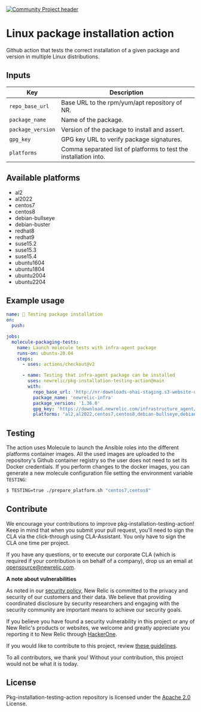 [![Community Project header](https://github.com/newrelic/opensource-website/raw/master/src/images/categories/Community_Project.png)](https://opensource.newrelic.com/oss-category/#community-project)

# Linux package installation action

Github action that tests the correct installation of a given package and version in multiple Linux distributions.

## Inputs

| Key                        | Description |
| ---------------            | ----------- |
| `repo_base_url`            | Base URL to the rpm/yum/apt repository of NR. |
| `package_name`             | Name of the package. |
| `package_version`          | Version of the package to install and assert. |
| `gpg_key`                  | GPG key URL to verify package signatures. |
| `platforms`                | Comma separated list of platforms to test the installation into. |

## Available platforms

 - al2
 - al2022
 - centos7
 - centos8
 - debian-bullseye
 - debian-buster
 - redhat8
 - redhat9
 - suse15.2
 - suse15.3
 - suse15.4
 - ubuntu1604
 - ubuntu1804
 - ubuntu2004
 - ubuntu2204

## Example usage

```yaml
name: 🧬 Testing package installation
on:
  push:

jobs:
  molecule-packaging-tests:
    name: Launch molecule tests with infra-agent package
    runs-on: ubuntu-20.04
    steps:
      - uses: actions/checkout@v2

      - name: Testing that infra-agent package can be installed
        uses: newrelic/pkg-installation-testing-action@main
        with:
          repo_base_url: 'http://nr-downloads-ohai-staging.s3-website-us-east-1.amazonaws.com/infrastructure_agent'
          package_name: 'newrelic-infra'
          package_version: '1.36.0'
          gpg_key: 'https://download.newrelic.com/infrastructure_agent/gpg/newrelic-infra.gpg'
          platforms: "al2,al2022,centos7,centos8,debian-bullseye,debian-buster,redhat8,redhat9,suse15.2,suse15.3,suse15.4,ubuntu1604,ubuntu1804,ubuntu2004,ubuntu2204"
```


## Testing

The action uses Molecule to launch the Ansible roles into the different platforms container images. All the used images are uploaded to the repository's Github container registry so the user does not need to set its Docker credentials. If you perform changes to the docker images, you can generate a new molecule configuration file setting the environment variable `TESTING`:

```bash
$ TESTING=true ./prepare_platform.sh "centos7,centos8" 
```

## Contribute

We encourage your contributions to improve pkg-installation-testing-action! Keep in mind that when you submit your pull request, you'll need to sign the CLA via the click-through using CLA-Assistant. You only have to sign the CLA one time per project.

If you have any questions, or to execute our corporate CLA (which is required if your contribution is on behalf of a company), drop us an email at opensource@newrelic.com.

**A note about vulnerabilities**

As noted in our [security policy](../../security/policy), New Relic is committed to the privacy and security of our customers and their data. We believe that providing coordinated disclosure by security researchers and engaging with the security community are important means to achieve our security goals.

If you believe you have found a security vulnerability in this project or any of New Relic's products or websites, we welcome and greatly appreciate you reporting it to New Relic through [HackerOne](https://hackerone.com/newrelic).

If you would like to contribute to this project, review [these guidelines](./CONTRIBUTING.md).

To all contributors, we thank you!  Without your contribution, this project would not be what it is today.

## License
Pkg-installation-testing-action repository is licensed under the [Apache 2.0](http://apache.org/licenses/LICENSE-2.0.txt) License.
